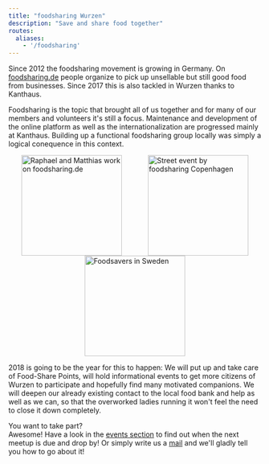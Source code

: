 ```yaml
---
title: "foodsharing Wurzen"
description: "Save and share food together"
routes:
  aliases:
    - '/foodsharing'
---
```


Since 2012 the foodsharing movement is growing in Germany. On [foodsharing.de](https://foodsharing.de) people organize to pick up unsellable but still good food from businesses. Since 2017 this is also tackled in Wurzen thanks to Kanthaus.

Foodsharing is the topic that brought all of us together and for many of our members and volunteers it's still a focus. Maintenance and development of the online platform as well as the internationalization are progressed mainly at Kanthaus. Building up a functional foodsharing group locally was simply a logical conequence in this context.

<div style="display: flex; flex-wrap: wrap; justify-content: space-around;">
<img src="/pics/RaMaWork.jpg" alt="Raphael and Matthias work on foodsharing.de" width="200" />
<img src="/pics/fsCopSquare.jpg" alt="Street event by foodsharing Copenhagen" width="200" />
<img src="/pics/solikylCart.jpg" alt="Foodsavers in Sweden" width="200" />
</div>

2018 is going to be the year for this to happen: We will put up and take care of Food-Share Points, will hold informational events to get more citizens of Wurzen to participate and hopefully find many motivated companions. We will deepen our already existing contact to the local food bank and help as well as we can, so that the overworked ladies running it won't feel the need to close it down completely.

You want to take part?  
Awesome! Have a look in the [events section](../events) to find out when the next meetup is due and drop by! Or simply write us a [mail](mailto:hello@kanthaus.online) and we'll gladly tell you how to go about it!
